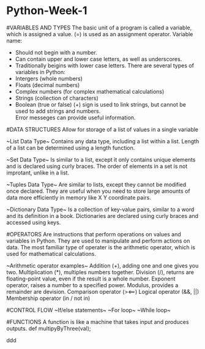 # Python-Week-1

#VARIABLES AND TYPES
The basic unit of a program is called a variable, which is assigned a value.
(=) is used as an assignment operator.
Variable name:
 - Should not begin with a number.
 - Can contain upper and lower case letters, as well as underscores.
 - Traditionally beigins with lower case letters.
There are several types of variables in Python:
 - Intergers (whole numbers)
 - Floats (decimal numbers)
 - Complex numbers (for complex mathematical calculations)
 - Strings (collection of characters)
 - Boolean (true or false)
(+) sign is used to link strings, but cannot be used to add strings and numbers.     
Error messeges can provide useful information.

#DATA STRUCTURES
Allow for storage of a list of values in a single variable

~List Data Type~
Contains any data type, including a list within a list.
Length of a list can be determined using a length function.

~Set Data Type~
Is similar to a list, except it only contains unique elements and is declared using curly braces.
The order of elements in a set is not improtant, unlike in a list.

~Tuples Data Type~
Are similar to lists, except they cannot be modified once declared.
They are useful when you need to store large amounts of data more efficiently in memory like X Y coordinate pairs.

~Dictionary Data Type~
Is a collection of key-value pairs, similar to a word and its definition in a book.
Dictionaries are declared using curly braces and accessed using keys.

#OPERATORS 
Are instructions that perform operations on values and variables in Python.
They are used to manipulate and perform actions on data.
The most familiar type of operater is the arithmetic operator, which is used for mathematical calculations.

~Arithmetic operator examples~
Addition (+), adding one and one gives you two.
Multiplication (*), multiples numbers together.
Division (/), returns are floating-point value, even if the result is a whole number.
Exponent operator, raises a number to a specified power.
Modulus, provides a remainder are devision.
Comparison operator (><==)
Logical operator (&&, ||)
Membership operator (in / not in)

#CONTROL FLOW
~If/else statements~
~For loop~
~While loop~

#FUNCTIONS
A function is like a machine that takes input and produces outputs.
  def multipyByThree(val);
  
ddd



















